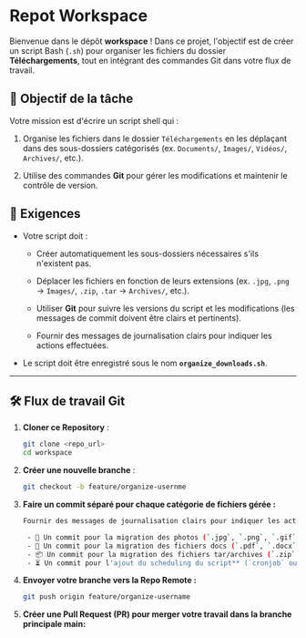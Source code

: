 # Repot Workspace

Bienvenue dans le dépôt **workspace** ! Dans ce projet, l'objectif est de créer un script Bash (`.sh`) pour organiser les fichiers du dossier **Téléchargements**, tout en intégrant des commandes Git dans votre flux de travail.

## 🎯 Objectif de la tâche
Votre mission est d'écrire un script shell qui :
1. Organise les fichiers dans le dossier `Téléchargements` en les déplaçant dans des sous-dossiers catégorisés (ex. `Documents/`, `Images/`, `Vidéos/`, `Archives/`, etc.).

2. Utilise des commandes **Git** pour gérer les modifications et maintenir le contrôle de version.


## 📌 Exigences
- Votre script doit :

  - Créer automatiquement les sous-dossiers nécessaires s'ils n'existent pas.

  - Déplacer les fichiers en fonction de leurs extensions (ex. `.jpg`, `.png` → `Images/`, `.zip`, `.tar` → `Archives/`, etc.).

  - Utiliser **Git** pour suivre les versions du script et les modifications (les messages de commit doivent être clairs et pertinents).

  - Fournir des messages de journalisation clairs pour indiquer les actions effectuées.

- Le script doit être enregistré sous le nom **`organize_downloads.sh`**.

---

## 🛠️ Flux de travail Git
1. **Cloner ce Repository** :
   ```sh
   git clone <repo_url>
   cd workspace


1. **Créer une nouvelle branche** :
   ```sh
   git checkout -b feature/organize-usernme


3. **Faire un commit séparé pour chaque catégorie de fichiers gérée :**

   ```sh
   Fournir des messages de journalisation clairs pour indiquer les actions effectuées

    - 📸 Un commit pour la migration des photos (`.jpg`, `.png`, `.gif`).
    - 📄 Un commit pour la migration des fichiers docs (`.pdf`, `.docx`, `.txt`).
    - 📦 Un commit pour la migration des fichiers tar/archives (`.zip`, `.tar.gz`).
    - ⏳ Un commit pour l'ajout du scheduling du script** (`cronjob` ou `systemd`).

4. **Envoyer votre branche vers la Repo Remote :**
    ```sh
    git push origin feature/organize-username


5. **Créer une Pull Request (PR) pour merger votre travail dans la branche principale main:**

